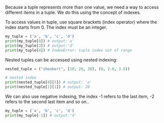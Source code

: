 Because a tuple represents more than one value, we need a way to access different items in a tuple. We do this using the concept of indexes.

To access values in tuple, use square brackets (index operator) where the index starts from 0. The index must be an integer.


```python
my_tuple = ('a', 'b', 'c', 'd')
print(my_tuple[0]) # output:﻿'a'
print(my_tuple[3]) # output:'﻿d'
print(my_tuple[4]) # IndexError: tuple index out of range
```

Nested tuples can be accessed using nested indexing:


```python
nested_tuple = ("shoobert", [10, 20, 30], (0, 2.0, 3.5))

# nested index
print(nested_tuple[0][5]) # output:﻿ 'e'
print(nested_tuple[1][1]) # output: 20
```



We can also use negative indexing, the index -1 refers to the last item, -2 refers to the second last item and so on..


```python
my_tuple = ('a', 'b', 'c', 'd')
print(my_tuple[-1]) # output:'d'
```